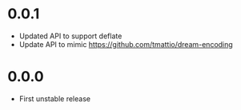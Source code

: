# 0.0.1

- Updated API to support deflate
- Update API to mimic https://github.com/tmattio/dream-encoding
 
# 0.0.0

- First unstable release